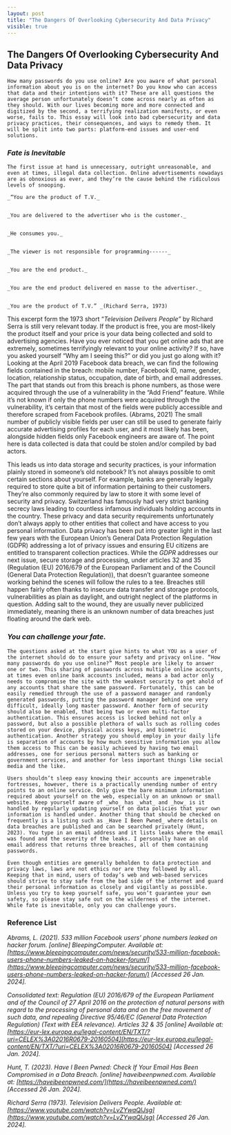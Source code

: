 ```yaml
---
layout: post
title: "The Dangers Of Overlooking Cybersecurity And Data Privacy"
visible: true
---
```



## The Dangers Of Overlooking Cybersecurity And Data Privacy


	How many passwords do you use online? Are you aware of what personal information about you is on the internet? Do you know who can access that data and their intentions with it? These are all questions the average person unfortunately doesn’t come across nearly as often as they should. With our lives becoming more and more connected and digitized by the second, a terrifying realization manifests, or even worse, fails to. This essay will look into bad cybersecurity and data privacy practices, their consequences, and ways to remedy them. It will be split into two parts: platform-end issues and user-end solutions.


### _Fate is Inevitable_

  	The first issue at hand is unnecessary, outright unreasonable, and even at times, illegal data collection. Online advertisements nowadays are as obnoxious as ever, and they’re the cause behind the ridiculous levels of snooping.

	_“You are the product of T.V._


    _You are delivered to the advertiser who is the customer._


    _He consumes you._


    _The viewer is not responsible for programming------_


    _You are the end product._


    _You are the end product delivered en masse to the advertiser._


    _You are the product of T.V.” _(Richard Serra, 1973)

This excerpt form the 1973 short “_Television Delivers People”_ by Richard Serra is still very relevant today. If the product is free, you are most-likely the product itself and your price is your data being collected and sold to advertising agencies. Have you ever noticed that you get online ads that are extremely, sometimes terrifyingly relevant to your online activity? If so, have you asked yourself “Why am I seeing this?” or did you just go along with it? Looking at the April 2019 Facebook data breach, we can find the following fields contained in the breach: mobile number, Facebook ID, name, gender, location, relationship status, occupation, date of birth, and email addresses. The part that stands out from this breach is phone numbers, as those were acquired through the use of a vulnerability in the “Add Friend” feature. While it’s not known if only the phone numbers were acquired through the vulnerability, it’s certain that most of the fields were publicly accessible and therefore scraped from Facebook profiles. (Abrams, 2021) The small number of publicly visible fields per user can still be used to generate fairly accurate advertising profiles for each user, and it most likely has been, alongside hidden fields only Facebook engineers are aware of. The point here is data collected is data that could be stolen and/or compiled by bad actors. 

This leads us into data storage and security practices, is your information plainly stored in someone’s old notebook? It’s not always possible to omit certain sections about yourself. For example, banks are generally legally required to store quite a bit of information pertaining to their customers. They’re also commonly required by law to store it with some level of security and privacy. Switzerland has famously had very strict banking secrecy laws leading to countless infamous individuals holding accounts in the country. These privacy and data security requirements unfortunately don’t always apply to other entities that collect and have access to you personal information. Data privacy has been put into greater light in the last few years with the European Union’s General Data Protection Regulation (GDPR) addressing a lot of privacy issues and ensuring EU citizens are entitled to transparent collection practices. While the _GDPR_ addresses our next issue, secure storage and processing, under articles 32 and 35 (Regulation (EU) 2016/679 of the European Parliament and of the Council (General Data Protection Regulation)), that doesn’t guarantee someone working behind the scenes will follow the rules to a tee. Breaches still happen fairly often thanks to insecure data transfer and storage protocols, vulnerabilities as plain as daylight, and outright neglect of the platforms in question. Adding salt to the wound, they are usually never publicized immediately, meaning there is an unknown number of data breaches just floating around the dark web.


### _You can challenge your fate._

	The questions asked at the start give hints to what YOU as a user of the internet should do to ensure your safety and privacy online. “How many passwords do you use online?” Most people are likely to answer one or two. This sharing of passwords across multiple online accounts, at times even online bank accounts included, means a bad actor only needs to compromise the site with the weakest security to get ahold of any accounts that share the same password. Fortunately, this can be easily remedied through the use of a password manager and randomly generated passwords, putting the password manager behind one very difficult, ideally long master password. Another form of security should also be enabled, that being two or even multi-factor authentication. This ensures access is locked behind not only a password, but also a possible plethora of walls such as rolling codes stored on your device, physical access keys, and biometric authentication. Another strategy you should employ in your daily life is separation of accounts by how much sensitive information you allow them access to This can be easily achieved by having two email addresses, one for serious personal matters such as banking or government services, and another for less important things like social media and the like.

	Users shouldn’t sleep easy knowing their accounts are impenetrable fortresses, however, there is a practically unending number of entry points to an online service. Only give the bare minimum information required about yourself on the web, especially on an unknown or small website. Keep yourself aware of _who_ has _what_ and _how_ is it handled by regularly updating yourself on data policies that your own information is handled under. Another thing that should be checked on frequently is a listing such as _Have I Been Pwned_ where details on data breaches are published and can be searched privately (Hunt, 2023). You type in an email address and it lists leaks where the email was found and the severity of the leaks. I personally have an old email address that returns three breaches, all of them containing passwords.

	Even though entities are generally beholden to data protection and privacy laws, laws are not ethics nor are they followed by all. Keeping that in mind, users of today’s web and web-based services should strive to stay safe from the bad side of the internet and guard their personal information as closely and vigilantly as possible. Unless you try to keep yourself safe, you won’t guarantee your own safety, so please stay safe out on the wilderness of the internet. While fate is inevitable, only you can challenge yours.


### Reference List

_Abrams, L. (2021). 533 million Facebook users’ phone numbers leaked on hacker forum. [online] BleepingComputer. Available at: [https://www.bleepingcomputer.com/news/security/533-million-facebook-users-phone-numbers-leaked-on-hacker-forum/](https://www.bleepingcomputer.com/news/security/533-million-facebook-users-phone-numbers-leaked-on-hacker-forum/) [Accessed 26 Jan. 2024]._

_Consolidated text: Regulation (EU) 2016/679 of the European Parliament and of the Council of 27 April 2016 on the protection of natural persons with regard to the processing of personal data and on the free movement of such data, and repealing Directive 95/46/EC (General Data Protection Regulation) (Text with EEA relevance). Articles 32 & 35 [online] Available at: [https://eur-lex.europa.eu/legal-content/EN/TXT/?uri=CELEX%3A02016R0679-20160504](https://eur-lex.europa.eu/legal-content/EN/TXT/?uri=CELEX%3A02016R0679-20160504) [Accessed 26 Jan. 2024]._

_Hunt, T. (2023). Have I Been Pwned: Check If Your Email Has Been Compromised in a Data Breach. [online] haveibeenpwned.com. Available at: [https://haveibeenpwned.com/](https://haveibeenpwned.com/) [Accessed 26 Jan. 2024]._

_Richard Serra (1973). Television Delivers People. Available at: [https://www.youtube.com/watch?v=LvZYwaQlJsg](https://www.youtube.com/watch?v=LvZYwaQlJsg) [Accessed 26 Jan. 2024]._

